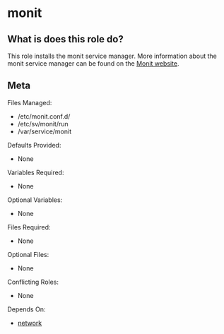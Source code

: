 monit
=====


What is does this role do?
--------------------------

This role installs the monit service manager.  More information about the monit service manager can be found on the [Monit website](https://mmonit.com/monit/).


Meta
----

Files Managed:
  * /etc/monit.conf.d/
  * /etc/sv/monit/run
  * /var/service/monit

Defaults Provided:
  * None

Variables Required:
  * None

Optional Variables:
  * None

Files Required:
  * None

Optional Files:
  * None

Conflicting Roles:
  * None

Depends On:
  * [network](https://github.com/void-ansible-roles/network)
